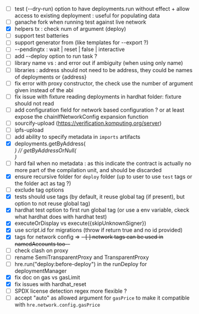 - [ ] test (--dry-run) option to have deployments.run without effect + allow access to existing deployment : useful for populating data
- [ ] ganache fork when running test against live network
- [x] helpers tx : check num of argument (deploy)
- [ ] support test batteries
- [ ] support generator from (like templates for --export ?)
- [ ] --pendingtx : wait | reset | false | interactive
- [ ] add --deploy option to run task ?
- [ ] library name vs <path>:<name> and error out if ambiguity (when using only name)
- [ ] libraries : address should not need to be address, they could be names of deployments or {address}
- [ ] fix error with proxy constructor, the check use the number of argument given instead of the abi
- [ ] fix issue with fixture reading deployments in hardhat folder: fixture should not read
- [ ] add configuration field for network based configuration ? or at least expose the chainIfNetworkConfig expansion function
- [ ] sourcify-upload (https://verification.komputing.org/server)
- [ ] ipfs-upload
- [ ] add ability to specify metadata in `imports` artifacts
- [x] deployments.getByAddress(<address>) // getByAddressOrNull(<address>)
- [ ] hard fail when no metadata : as this indicate the contract is actually no more part of the compilation unit, and should be discarded
- [x] ensure recursive folder for `deploy` folder (up to user to use `test` tags or the folder act as tag ?)
- [ ] exclude tag options
- [x] tests should use tags (by default, it reuse global tag (if present), but option to not reuse global tag)
- [x] hardhat test option to first run global tag (or use a env variable, ckeck what hardhat does with hardhat test)
- [x] executeOrDisplay vs execute({skipUnknownSigner})
- [x] use script.id for migrations (throw if return true and no id provided)
- [x] tags for network config =>
      ~~- [ ] network tags can be used in namedAccounts too--~~
- [ ] check clash on proxy
- [ ] rename SemiTransparentProxy and TransparentProxy
- [ ] hre.run("deploy:before-deploy") in the runDeploy for deploymentManager
- [x] fix doc on gas vs gasLimit
- [x] fix issues with hardhat_reset
- [ ] SPDX license detection regex more flexible ?
- [ ] accept "auto" as allowed argument for `gasPrice` to make it compatible with `hre.network.config.gasPrice`
